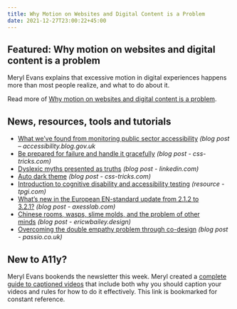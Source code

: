 ```yaml
---
title: Why Motion on Websites and Digital Content is a Problem
date: 2021-12-27T23:00:22+45:00
---
```


## Featured: Why motion on websites and digital content is a problem

Meryl Evans explains that excessive motion in digital experiences happens more than most people realize, and what to do about it.

Read more of [Why motion on websites and digital content is a problem](https://equalentry.com/why-motion-on-websites-and-digital-content-is-a-problem/).

## News, resources, tools and tutorials

- [What we’ve found from monitoring public sector accessibility](https://accessibility.blog.gov.uk/2021/12/20/what-weve-found-from-monitoring-public-sector-accessibility/) *(blog post – accessibility.blog.gov.uk*
- [Be prepared for failure and handle it gracefully](https://css-tricks.com/be-prepared-for-failure-and-handle-it-gracefully/) _(blog post - css-tricks.com)_
- [Dyslexic myths presented as truths](https://www.linkedin.com/pulse/dyslexic-myths-presented-truths-gareth-ford-williams/) *(blog post - linkedin.com)*
- [Auto dark theme](https://css-tricks.com/auto-dark-theme/) *(blog post - css-tricks.com)*
- [Introduction to cognitive disability and accessibility testing](https://www.tpgi.com/introduction-to-cognitive-disability-and-accessibility-testing/) *(resource - tpgi.com)*
- [What’s new in the European EN-standard update from 2.1.2 to 3.2.1?](https://axesslab.com/en-update/) *(blog post - axesslab.com)*
- [Chinese rooms, wasps, slime molds, and the problem of other minds](https://ericwbailey.design/writing/chinese-rooms-wasps-slime-molds-and-the-problem-of-other-minds/) *(blog post - ericwbailey.design)*
- [Overcoming the double empathy problem through co-design](https://passio.co.uk/2021/12/07/overcoming-the-double-empathy-problem-through-co-design/) *(blog post - passio.co.uk)*

## New to A11y?

Meryl Evans bookends the newsletter this week. Meryl created a [complete guide to captioned videos](https://meryl.net/captioned-videos-complete-guide/) that include both why you should caption your videos and rules for how to do it effectively. This link is bookmarked for constant reference.
